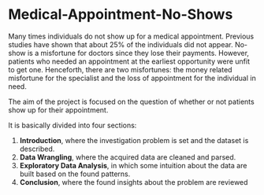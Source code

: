 # Medical-Appointment-No-Shows

Many times individuals do not show up for a medical appointment. Previous studies have shown that about 25% of the individuals did not appear.  No-show is a misfortune for doctors since they lose their payments. However, patients who needed an appointment at the earliest opportunity were unfit to get one.  Henceforth, there are two misfortunes: the money related misfortune for the specialist and the loss of appointment for the individual in need.

The aim of the project is focused on the question of whether or not patients show up for their appointment.

It is basically divided into four sections: 

1. __Introduction__, where the investigation problem is set and the dataset is described.
2. __Data Wrangling__, where the acquired data are cleaned and parsed.
3. __Exploratory Data Analysis__, in which some intuition about the data are built based on the found patterns.
4. __Conclusion__, where the found insights about the problem are reviewed

